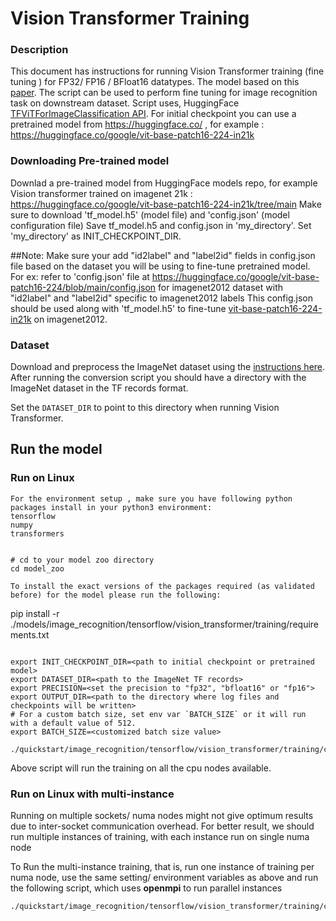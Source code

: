 <!--- 0. Title -->
# Vision Transformer Training

<!-- 10. Description -->

### Description
This document has instructions for running Vision Transformer training (fine tuning ) for FP32/ FP16 / BFloat16 datatypes. The model based on this [paper](https://arxiv.org/abs/2010.11929).
The script can be used to perform fine tuning for image recognition task on downstream dataset.
Script uses, HuggingFace [TFViTForImageClassification API](https://huggingface.co/docs/transformers/model_doc/vit#transformers.TFViTForImageClassification). 
For initial checkpoint you can use a pretrained model from https://huggingface.co/ , for example : https://huggingface.co/google/vit-base-patch16-224-in21k

### Downloading Pre-trained model
Downlad a pre-trained model from HuggingFace models repo, for example Vision transformer trained on imagenet 21k : https://huggingface.co/google/vit-base-patch16-224-in21k/tree/main
Make sure to download 'tf_model.h5' (model file) and 'config.json' (model configuration file)
Save tf_model.h5 and config.json in 'my_directory'.
Set 'my_directory' as INIT_CHECKPOINT_DIR.

##Note:
Make sure your add "id2label" and "label2id" fields in config.json file based on the dataset you will be using to fine-tune pretrained model.
For ex: 
refer to 'config.json' file at https://huggingface.co/google/vit-base-patch16-224/blob/main/config.json for imagenet2012 dataset with "id2label" and "label2id" specific to imagenet2012 labels
This config.json should be used along with 'tf_model.h5' to fine-tune [vit-base-patch16-224-in21k]( https://huggingface.co/google/vit-base-patch16-224-in21k) on imagenet2012.


### Dataset

Download and preprocess the ImageNet dataset using the [instructions here](/datasets/imagenet/README.md).
After running the conversion script you should have a directory with the
ImageNet dataset in the TF records format.

Set the `DATASET_DIR` to point to this directory when running Vision Transformer.

## Run the model

### Run on Linux
```
For the environment setup , make sure you have following python packages install in your python3 environment:
tensorflow
numpy
transformers


# cd to your model zoo directory
cd model_zoo

To install the exact versions of the packages required (as validated before) for the model please run the following:
```
pip install -r ./models/image_recognition/tensorflow/vision_transformer/training/requirements.txt
```

export INIT_CHECKPOINT_DIR=<path to initial checkpoint or pretrained model>
export DATASET_DIR=<path to the ImageNet TF records>
export PRECISION=<set the precision to "fp32", "bfloat16" or "fp16">
export OUTPUT_DIR=<path to the directory where log files and checkpoints will be written>
# For a custom batch size, set env var `BATCH_SIZE` or it will run with a default value of 512.
export BATCH_SIZE=<customized batch size value>

./quickstart/image_recognition/tensorflow/vision_transformer/training/cpu/run_vit_fine_tune.sh
```
Above script will run the training on all the cpu nodes available.

### Run on Linux with multi-instance
Running on multiple sockets/ numa nodes might not give optimum results due to inter-socket communication overhead.
For better result, we should run multiple instances of training, with each instance run on single numa node

To Run the multi-instance training, that is, run one instance of training per numa node, use the same setting/ environment variables as above and run the following script, which uses **openmpi** to run parallel instances
```
./quickstart/image_recognition/tensorflow/vision_transformer/training/cpu/run_vit_fine_tune_multiinstance.sh
```
